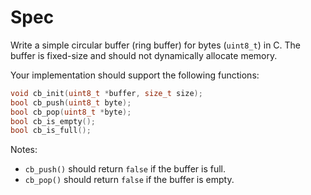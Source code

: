 # Spec

Write a simple circular buffer (ring buffer) for bytes (`uint8_t`) in C. The buffer is fixed-size and should not dynamically allocate memory.

Your implementation should support the following functions:

```c
void cb_init(uint8_t *buffer, size_t size);
bool cb_push(uint8_t byte);
bool cb_pop(uint8_t *byte);
bool cb_is_empty();
bool cb_is_full();
```

Notes:

- `cb_push()` should return `false` if the buffer is full.
- `cb_pop()` should return `false` if the buffer is empty.
